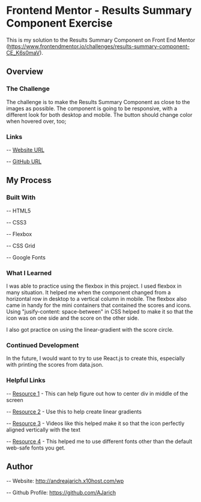 # Frontend Mentor - Results Summary Component Exercise

This is my solution to the Results Summary Component on Front End Mentor (https://www.frontendmentor.io/challenges/results-summary-component-CE_K6s0maV).

## Overview

### The Challenge

The challenge is to make the Results Summary Component as close to the images as possible. The component is going to be responsive, with a different look
for both desktop and mobile. The button should change color when hovered over, too;

### Links

-- [Website URL](http://andreajarich.x10host.com/HTMLandCSS/results-summary-component-main/)

-- [GitHub URL](https://github.com/AJarich/ResultsSummaryComponent-FrontendMentorProject)

## My Process

### Built With

-- HTML5

-- CSS3

-- Flexbox

-- CSS Grid

-- Google Fonts

### What I Learned

I was able to practice using the flexbox in this project. I used flexbox in many situation. It helped me when the component changed from a horizontal row in
desktop to a vertical column in mobile. The flexbox also came in handy for the mini containers that contained the scores and icons. Using "jusify-content: space-between"
in CSS helped to make it so that the icon was on one side and the score on the other side.

I also got practice on using the linear-gradient with the score circle.

### Continued Development

In the future, I would want to try to use React.js to create this, especially with printing the scores from data.json.

### Helpful Links

-- [Resource 1](https://youtu.be/S8HgWe3_VYg) - This can help figure out how to center div in middle of the screen

-- [Resource 2](https://cssgradient.io/) - Use this to help create linear gradients

-- [Resource 3](https://www.youtube.com/watch?v=8SIPhWKPmHM) - Videos like this helped make it so that the icon perfectly aligned vertically with the text

-- [Resource 4](https://fonts.google.com/) - This helped me to use different fonts other than the default web-safe fonts you get.


## Author

-- Website: http://andreajarich.x10host.com/wp

-- Github Profile: https://github.com/AJarich
